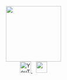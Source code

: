 <div id="header" align="center">
  <img src="https://media3.giphy.com/media/v1.Y2lkPTc5MGI3NjExcWc2cHFqbzB6d2Z6dTFqcnc5Y29kaGJodHVsaHNyeWFjNHJjZzVxNyZlcD12MV9pbnRlcm5hbF9naWZfYnlfaWQmY3Q9cw/eNAsjO55tPbgaor7ma/giphy.gif" width="150" />
</div>

<div id="badges" align="center">
  <a href="https://www.youtube.com/watch?v=xvFZjo5PgG0&list=RDxvFZjo5PgG0&start_radio=1">
    <img src="https://img.shields.io/badge/YouTube-red?style=for-the-badge&logo=youtube&logoColor=white" alt="YouTube Badge" style="height: 30px;"/>
  </a>
  <a href="t.me/faIl1n" style="margin-left: 10px;">
    <img src="https://img.shields.io/badge/Telegramm-blue?style=for-the-badge&logoColor=white" style="height: 30px;"/>
  </a>
</div>
<div align="center" style="margin-top:15px;">
  <img src="https://komarev.com/ghpvc/?username=Chmonia&label=PROFILE+VIEWS&style=flat-square&color=blueviolet" alt=""/>
</div>


